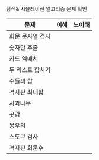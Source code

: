 탐색& 시뮬레이션 알고리즘 문제 확인

| 문제             | 이해 | 노이해 |
| ---------------- | ---- | ------ |
| 회문 문자열 검사 |      |        |
| 숫자만 추출      |      |        |
| 카드 역배치      |      |        |
| 두 리스트 합치기 |      |        |
| 수들의 합        |      |        |
| 격자판 최대합    |      |        |
| 사과나무         |      |        |
| 곳감             |      |        |
| 봉우리           |      |        |
| 스도쿠 검사      |      |        |
| 격자판 회문수    |      |        |
